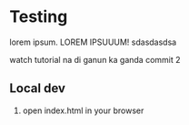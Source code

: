 # Testing

lorem ipsum. LOREM IPSUUUM!
sdasdasdsa

watch tutorial na di ganun ka ganda
commit 2

## Local dev

1. open index.html in your browser
